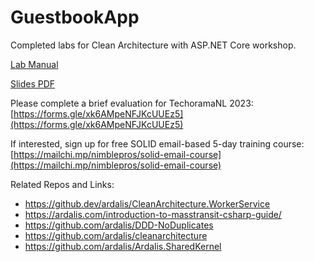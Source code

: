 # GuestbookApp

Completed labs for Clean Architecture with ASP.NET Core workshop.

[Lab Manual](https://www.dropbox.com/s/dr52sofas9uckvu/Clean%20Architecture%20with%20ASP.NET%20Core%20--%20Labs%20%28for%20net7%29.pdf?dl=0) 

[Slides PDF](https://www.dropbox.com/scl/fi/lcb944nibb75rxrf4iw42/Clean-Architecture-TechoramaNL-2023-10.pdf?rlkey=2eq1aff1w1a95jxybwvjazog9&dl=0)

Please complete a brief evaluation for TechoramaNL 2023:
[https://forms.gle/xk6AMpeNFJKcUUEz5](https://forms.gle/xk6AMpeNFJKcUUEz5)

If interested, sign up for free SOLID email-based 5-day training course:
[https://mailchi.mp/nimblepros/solid-email-course](https://mailchi.mp/nimblepros/solid-email-course)

Related Repos and Links:
- https://github.dev/ardalis/CleanArchitecture.WorkerService
- https://ardalis.com/introduction-to-masstransit-csharp-guide/
- https://github.com/ardalis/DDD-NoDuplicates
- https://github.com/ardalis/cleanarchitecture
- https://github.com/ardalis/Ardalis.SharedKernel
